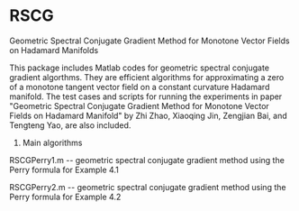 # RSCG
Geometric Spectral Conjugate Gradient Method for Monotone Vector Fields on Hadamard Manifolds

This package includes Matlab codes for geometric spectral conjugate gradient algorthms.
They are efficient algorithms for approximating a zero of a monotone tangent vector field
on a constant curvature Hadamard manifold. 
The test cases and scripts for running the experiments in paper
"Geometric Spectral Conjugate Gradient Method for Monotone Vector Fields on Hadamard Manifold" 
by Zhi Zhao, Xiaoqing Jin, Zengjian Bai, and Tengteng Yao, are also included.


1. Main algorithms

RSCGPerry1.m -- geometric spectral conjugate gradient method using the Perry formula for Example 4.1

RSCGPerry2.m -- geometric spectral conjugate gradient method using the Perry formula for Example 4.2
